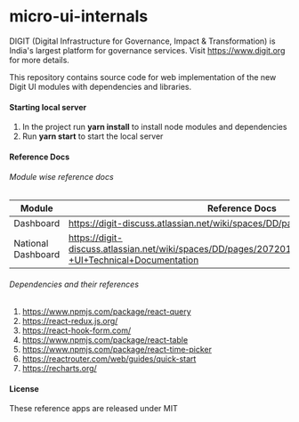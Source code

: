 # micro-ui-internals

DIGIT (Digital Infrastructure for Governance, Impact & Transformation) is India's largest platform for governance services. Visit https://www.digit.org for more details.

This repository contains source code for web implementation of the new Digit UI modules with dependencies and libraries.

#### Starting local server

1. In the project run **yarn install** to install node modules and dependencies
1. Run **yarn start** to start the local server

#### Reference Docs

###### Module wise reference docs

| Module         | Reference Docs                                                                                               |
| -------------- | ------------------------------------------------------------------------------------------------------------ |
| Dashboard            | https://digit-discuss.atlassian.net/wiki/spaces/DD/pages/1847394524/DSS |
| National Dashboard | https://digit-discuss.atlassian.net/wiki/spaces/DD/pages/2072018947/National+Dashboard+-+UI+Technical+Documentation                           |

###### Dependencies and their references

1. https://www.npmjs.com/package/react-query
2. https://react-redux.js.org/
3. https://react-hook-form.com/
4. https://www.npmjs.com/package/react-table
5. https://www.npmjs.com/package/react-time-picker
6. https://reactrouter.com/web/guides/quick-start
7. https://recharts.org/

#### License

These reference apps are released under MIT
